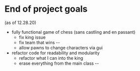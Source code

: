 # End of project goals
(as of 12.28.20)

- fully functional game of chess (sans castling and en passant)
	- fix king issue
	- fix team that wins -- 
	- allow pawns to change characters via gui
- refactor code for readability and modularity
	- refactor what I can into the king
	- erase everything from the main class -- 